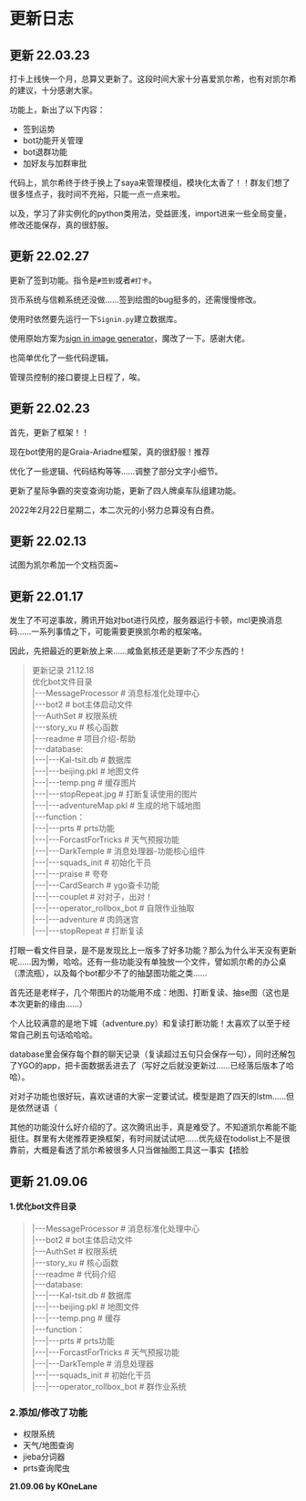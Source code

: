 # 更新日志

## 更新 22.03.23

打卡上线快一个月，总算又更新了。这段时间大家十分喜爱凯尔希，也有对凯尔希的建议，十分感谢大家。

功能上，新出了以下内容：  
 - 签到运势  
 - bot功能开关管理  
 - bot退群功能  
 - 加好友与加群审批  

代码上，凯尔希终于终于换上了saya来管理模组，模块化太香了！！群友们想了很多怪点子，我时间不充裕，只能一点一点来啦。

以及，学习了非实例化的python类用法，受益匪浅，import进来一些全局变量，修改还能保存，真的很舒服。

## 更新 22.02.27

更新了签到功能。指令是`#签到`或者`#打卡`。

货币系统与信赖系统还没做……签到绘图的bug挺多的，还需慢慢修改。

使用时依然要先运行一下`Signin.py`建立数据库。

使用原始方案为[sign in image generator](https://github.com/Redlnn/signin-image-generator)，魔改了一下。感谢大佬。

也简单优化了一些代码逻辑。

管理员控制的接口要提上日程了，唉。

## 更新 22.02.23

首先，更新了框架！！

现在bot使用的是Graia-Ariadne框架，真的很舒服！推荐

优化了一些逻辑、代码结构等等……调整了部分文字小细节。

更新了星际争霸的突变查询功能，更新了四人牌桌车队组建功能。

2022年2月22日星期二，本二次元的小努力总算没有白费。



## 更新  22.02.13

试图为凯尔希加一个文档页面~

## 更新 22.01.17

发生了不可逆事故，腾讯开始对bot进行风控，服务器运行卡顿，mcl更换消息码……一系列事情之下，可能需要更换凯尔希的框架咯。

因此，先把最近的更新放上来……咸鱼氦核还是更新了不少东西的！

> 更新记录 21.12.18  
> 优化bot文件目录  
> |---MessageProcessor # 消息标准化处理中心  
> |---bot2       # bot主体启动文件  
> |---AuthSet      # 权限系统  
> |---story_xu     # 核心函数  
> |---readme      # 项目介绍-帮助  
> |---database:  
> |---|---Kal-tsit.db    # 数据库  
> |---|---beijing.pkl    # 地图文件  
> |---|---temp.png     # 缓存图片   
> |---|---stopRepeat.jpg  # 打断复读使用的图片  
> |---|---adventureMap.pkl # 生成的地下城地图  
> |---function：  
> |---|---prts         # prts功能  
> |---|---ForcastForTricks   # 天气预报功能  
> |---|---DarkTemple      # 消息处理器-功能核心组件  
> |---|---squads_init      # 初始化干员  
> |---|---praise        # 夸夸   
> |---|---CardSearch      # ygo查卡功能  
> |---|---couplet        # 对对子，出对！  
> |---|---operator_rollbox_bot # 自限作业抽取  
> |---|---adventure       # 肉鸽迷宫  
> |---|---stopRepeat      # 打断复读  

打眼一看文件目录，是不是发现比上一版多了好多功能？那么为什么半天没有更新呢……因为懒，哈哈。还有一些功能没有单独放一个文件，譬如凯尔希的办公桌（漂流瓶），以及每个bot都少不了的抽瑟图功能之类……

首先还是老样子，几个带图片的功能用不成：地图、打断复读、抽se图（这也是本次更新的缘由……）

个人比较满意的是地下城（adventure.py）和复读打断功能！太喜欢了以至于经常自己刷五句话哈哈哈。

database里会保存每个群的聊天记录（复读超过五句只会保存一句），同时还解包了YGO的app，把卡面数据丢进去了（写好之后就没更新过……已经落后版本了哈哈）。

对对子功能也很好玩，喜欢谜语的大家一定要试试。模型是跑了四天的lstm……但是依然谜语（

其他的功能没什么好介绍的了。这次腾讯出手，真是难受了。不知道凯尔希能不能挺住。群里有大佬推荐更换框架，有时间就试试吧……优先级在todolist上不是很靠前，大概是看透了凯尔希被很多人只当做抽图工具这一事实【捂脸






## 更新 21.09.06

#### 1.优化bot文件目录

> |---MessageProcessor # 消息标准化处理中心  
> |---bot2             # bot主体启动文件  
> |---AuthSet          # 权限系统  
> |---story_xu         # 核心函数  
> |---readme           # 代码介绍  
> |---database:   
> |---|---Kal-tsit.db  # 数据库  
> |---|---beijing.pkl  # 地图文件  
> |---|---temp.png     # 缓存  
> |---function：  
> |---|---prts                 # prts功能  
> |---|---ForcastForTricks     # 天气预报功能  
> |---|---DarkTemple           # 消息处理器  
> |---|---squads_init          # 初始化干员  
> |---|---operator_rollbox_bot # 群作业系统  

### 2.添加/修改了功能

- 权限系统  
- 天气/地图查询  
- jieba分词器  
- prts查询爬虫  

**21.09.06 by KOneLane**